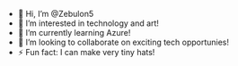- 👋 Hi, I’m @Zebulon5
- 👀 I’m interested in technology and art!
- 🌱 I’m currently learning Azure!
- 💞️ I’m looking to collaborate on exciting tech opportunies!
- ⚡ Fun fact: I can make very tiny hats!

<!---
Zebulon5/Zebulon5 is a ✨ special ✨ repository because its `README.md` (this file) appears on your GitHub profile.
You can click the Preview link to take a look at your changes.
--->
